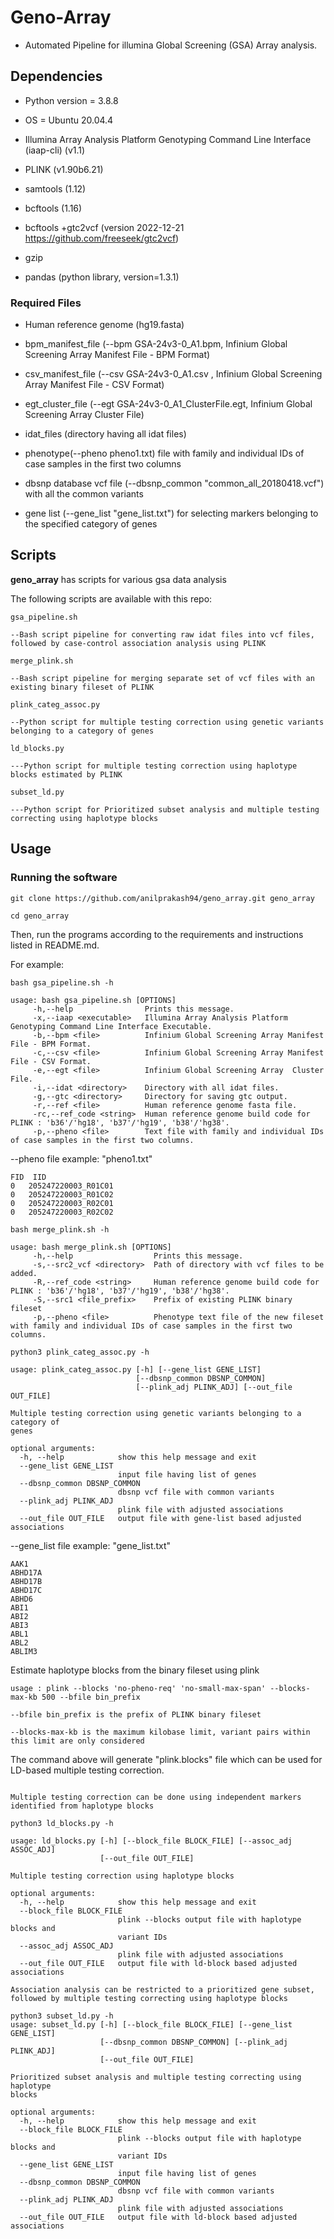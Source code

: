# Geno-Array
* Automated Pipeline for illumina Global Screening (GSA) Array analysis.

## Dependencies

* Python version = 3.8.8

* OS = Ubuntu 20.04.4 

* Illumina Array Analysis Platform Genotyping Command Line Interface (iaap-cli) (v1.1)

* PLINK (v1.90b6.21)

* samtools (1.12)

* bcftools (1.16)

* bcftools +gtc2vcf (version 2022-12-21 https://github.com/freeseek/gtc2vcf)

* gzip 

* pandas (python library, version=1.3.1)



### Required Files
* Human reference genome (hg19.fasta)

* bpm_manifest_file (--bpm GSA-24v3-0_A1.bpm, Infinium Global Screening Array Manifest File - BPM Format)

* csv_manifest_file (--csv GSA-24v3-0_A1.csv , Infinium Global Screening Array Manifest File - CSV Format)

* egt_cluster_file (--egt GSA-24v3-0_A1_ClusterFile.egt, Infinium Global Screening Array  Cluster File)

* idat_files (directory having all idat files)

* phenotype(--pheno pheno1.txt) file with family and individual IDs of case samples in the first two columns

* dbsnp database vcf file (--dbsnp_common "common_all_20180418.vcf") with all the common variants

* gene list (--gene_list "gene_list.txt") for selecting markers belonging to the specified category of genes

## Scripts

**geno_array** has scripts for various gsa data analysis

The following scripts are available with this repo:
```
gsa_pipeline.sh

--Bash script pipeline for converting raw idat files into vcf files, followed by case-control association analysis using PLINK
```

```
merge_plink.sh

--Bash script pipeline for merging separate set of vcf files with an existing binary fileset of PLINK
```

```
plink_categ_assoc.py

--Python script for multiple testing correction using genetic variants belonging to a category of genes
```

```
ld_blocks.py

---Python script for multiple testing correction using haplotype blocks estimated by PLINK
```

```
subset_ld.py

---Python script for Prioritized subset analysis and multiple testing correcting using haplotype blocks
```

## Usage

### Running the software

```
git clone https://github.com/anilprakash94/geno_array.git geno_array

cd geno_array

```
Then, run the programs according to the requirements and instructions listed in README.md.

For example:


```
bash gsa_pipeline.sh -h

usage: bash gsa_pipeline.sh [OPTIONS]
     -h,--help                Prints this message.
     -x,--iaap <executable>   Illumina Array Analysis Platform Genotyping Command Line Interface Executable.
     -b,--bpm <file>          Infinium Global Screening Array Manifest File - BPM Format.
     -c,--csv <file>          Infinium Global Screening Array Manifest File - CSV Format.
     -e,--egt <file>          Infinium Global Screening Array  Cluster File.
     -i,--idat <directory>    Directory with all idat files.
     -g,--gtc <directory>     Directory for saving gtc output.
     -r,--ref <file>          Human reference genome fasta file.
     -rc,--ref_code <string>  Human reference genome build code for PLINK : 'b36'/'hg18', 'b37'/'hg19', 'b38'/'hg38'.
     -p,--pheno <file>        Text file with family and individual IDs of case samples in the first two columns.

```
--pheno file example: "pheno1.txt"

```
FID  IID
0	205247220003_R01C01
0	205247220003_R01C02
0	205247220003_R02C01
0	205247220003_R02C02
```

```
bash merge_plink.sh -h

usage: bash merge_plink.sh [OPTIONS]
	 -h,--help                  Prints this message.
	 -s,--src2_vcf <directory>  Path of directory with vcf files to be added.
	 -R,--ref_code <string>     Human reference genome build code for PLINK : 'b36'/'hg18', 'b37'/'hg19', 'b38'/'hg38'.
	 -S,--src1 <file_prefix>    Prefix of existing PLINK binary fileset
	 -p,--pheno <file>          Phenotype text file of the new fileset with family and individual IDs of case samples in the first two columns.

```


```
python3 plink_categ_assoc.py -h

usage: plink_categ_assoc.py [-h] [--gene_list GENE_LIST]
                            [--dbsnp_common DBSNP_COMMON]
                            [--plink_adj PLINK_ADJ] [--out_file OUT_FILE]

Multiple testing correction using genetic variants belonging to a category of
genes

optional arguments:
  -h, --help            show this help message and exit
  --gene_list GENE_LIST
                        input file having list of genes
  --dbsnp_common DBSNP_COMMON
                        dbsnp vcf file with common variants
  --plink_adj PLINK_ADJ
                        plink file with adjusted associations
  --out_file OUT_FILE   output file with gene-list based adjusted associations

```

--gene_list file example: "gene_list.txt"

```
AAK1
ABHD17A
ABHD17B
ABHD17C
ABHD6
ABI1
ABI2
ABI3
ABL1
ABL2
ABLIM3
```

Estimate haplotype blocks from the binary fileset using plink

```
usage : plink --blocks 'no-pheno-req' 'no-small-max-span' --blocks-max-kb 500 --bfile bin_prefix

--bfile bin_prefix is the prefix of PLINK binary fileset

--blocks-max-kb is the maximum kilobase limit, variant pairs within this limit are only considered

```

The command above will generate "plink.blocks" file which can be used for LD-based multiple testing correction.

```

Multiple testing correction can be done using independent markers identified from haplotype blocks

python3 ld_blocks.py -h

usage: ld_blocks.py [-h] [--block_file BLOCK_FILE] [--assoc_adj ASSOC_ADJ]
                    [--out_file OUT_FILE]

Multiple testing correction using haplotype blocks

optional arguments:
  -h, --help            show this help message and exit
  --block_file BLOCK_FILE
                        plink --blocks output file with haplotype blocks and
                        variant IDs
  --assoc_adj ASSOC_ADJ
                        plink file with adjusted associations
  --out_file OUT_FILE   output file with ld-block based adjusted associations

```


```
Association analysis can be restricted to a prioritized gene subset, followed by multiple testing correcting using haplotype blocks

python3 subset_ld.py -h
usage: subset_ld.py [-h] [--block_file BLOCK_FILE] [--gene_list GENE_LIST]
                    [--dbsnp_common DBSNP_COMMON] [--plink_adj PLINK_ADJ]
                    [--out_file OUT_FILE]

Prioritized subset analysis and multiple testing correcting using haplotype
blocks

optional arguments:
  -h, --help            show this help message and exit
  --block_file BLOCK_FILE
                        plink --blocks output file with haplotype blocks and
                        variant IDs
  --gene_list GENE_LIST
                        input file having list of genes
  --dbsnp_common DBSNP_COMMON
                        dbsnp vcf file with common variants
  --plink_adj PLINK_ADJ
                        plink file with adjusted associations
  --out_file OUT_FILE   output file with ld-block based adjusted associations

```
